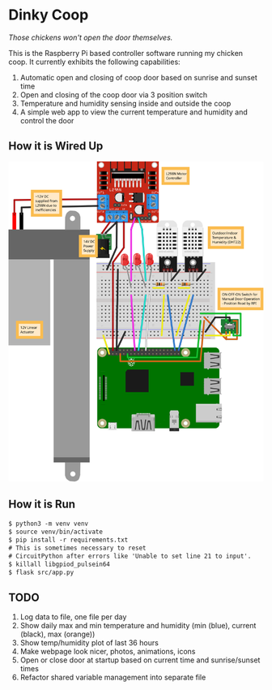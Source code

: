 # Dinky Coop
*Those chickens won't open the door themselves.*

This is the Raspberry Pi based controller software running my chicken coop. It currently exhibits the following capabilities:

  1. Automatic open and closing of coop door based on sunrise and sunset time
  2. Open and closing of the coop door via 3 position switch
  3. Temperature and humidity sensing inside and outside the coop
  4. A simple web app to view the current temperature and humidity and control the door

## How it is Wired Up

 ![`Coop Wiring Diagram`](img/coop_bb.svg "coop_bb.svg")

## How it is Run

```
$ python3 -m venv venv
$ source venv/bin/activate
$ pip install -r requirements.txt
# This is sometimes necessary to reset
# CircuitPython after errors like 'Unable to set line 21 to input'.
$ killall libgpiod_pulsein64
$ flask src/app.py
```

## TODO

  1. Log data to file, one file per day
  2. Show daily max and min temperature and humidity (min (blue), current (black), max (orange))
  3. Show temp/humidity plot of last 36 hours
  4. Make webpage look nicer, photos, animations, icons
  5. Open or close door at startup based on current time and sunrise/sunset times
  6. Refactor shared variable management into separate file
